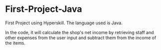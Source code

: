 # First-Project-Java
First Project using Hyperskill. The language used is Java.

In the code, it will calculate the shop's net income by retrieving staff and other expenses from the user input and subtract them from the income of the items.
